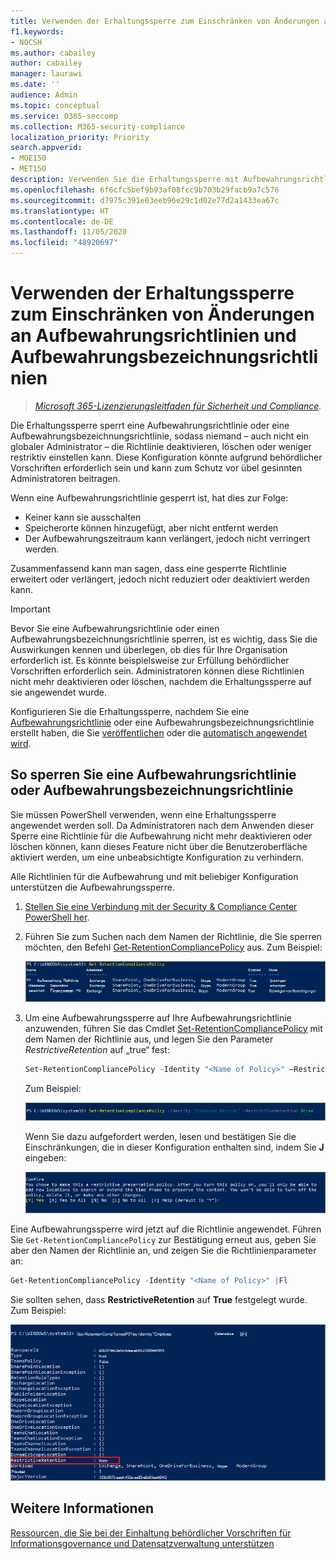 ```yaml
---
title: Verwenden der Erhaltungssperre zum Einschränken von Änderungen an Aufbewahrungsrichtlinien und Aufbewahrungsbezeichnungsrichtlinien
f1.keywords:
- NOCSH
ms.author: cabailey
author: cabailey
manager: laurawi
ms.date: ''
audience: Admin
ms.topic: conceptual
ms.service: O365-seccomp
ms.collection: M365-security-compliance
localization_priority: Priority
search.appverid:
- MOE150
- MET150
description: Verwenden Sie die Erhaltungssperre mit Aufbewahrungsrichtlinien und Aufbewahrungsbezeichnungsrichtlinien, um die Einhaltung behördlicher Vorschriften und die Absicherung gegen übel gesinnte Administratoren zu erleichtern.
ms.openlocfilehash: 6f6cfc5bef9b93af08fcc9b703b29facb9a7c576
ms.sourcegitcommit: d7975c391e03eeb96e29c1d02e77d2a1433ea67c
ms.translationtype: HT
ms.contentlocale: de-DE
ms.lasthandoff: 11/05/2020
ms.locfileid: "48920697"
---
```

# <a name="use-preservation-lock-to-restrict-changes-to-retention-policies-and-retention-label-policies"></a>Verwenden der Erhaltungssperre zum Einschränken von Änderungen an Aufbewahrungsrichtlinien und Aufbewahrungsbezeichnungsrichtlinien

>*[Microsoft 365-Lizenzierungsleitfaden für Sicherheit und Compliance](https://aka.ms/ComplianceSD).*

Die Erhaltungssperre sperrt eine Aufbewahrungsrichtlinie oder eine Aufbewahrungsbezeichnungsrichtlinie, sodass niemand – auch nicht ein globaler Administrator – die Richtlinie deaktivieren, löschen oder weniger restriktiv einstellen kann. Diese Konfiguration könnte aufgrund behördlicher Vorschriften erforderlich sein und kann zum Schutz vor übel gesinnten Administratoren beitragen.

Wenn eine Aufbewahrungsrichtlinie gesperrt ist, hat dies zur Folge:

- Keiner kann sie ausschalten
- Speicherorte können hinzugefügt, aber nicht entfernt werden
- Der Aufbewahrungszeitraum kann verlängert, jedoch nicht verringert werden.

Zusammenfassend kann man sagen, dass eine gesperrte Richtlinie erweitert oder verlängert, jedoch nicht reduziert oder deaktiviert werden kann.
  
> [!IMPORTANT]
> Bevor Sie eine Aufbewahrungsrichtlinie oder einen Aufbewahrungsbezeichnungsrichtlinie sperren, ist es wichtig, dass Sie die Auswirkungen kennen und überlegen, ob dies für Ihre Organisation erforderlich ist. Es könnte beispielsweise zur Erfüllung behördlicher Vorschriften erforderlich sein. Administratoren können diese Richtlinien nicht mehr deaktivieren oder löschen, nachdem die Erhaltungssperre auf sie angewendet wurde.

Konfigurieren Sie die Erhaltungssperre, nachdem Sie eine [Aufbewahrungsrichtlinie](create-retention-policies.md) oder eine Aufbewahrungsbezeichnungsrichtlinie erstellt haben, die Sie [veröffentlichen](create-apply-retention-labels.md) oder die [automatisch angewendet wird](apply-retention-labels-automatically.md). 

## <a name="how-to-lock-a-retention-policy-or-retention-label-policy"></a>So sperren Sie eine Aufbewahrungsrichtlinie oder Aufbewahrungsbezeichnungsrichtlinie

Sie müssen PowerShell verwenden, wenn eine Erhaltungssperre angewendet werden soll. Da Administratoren nach dem Anwenden dieser Sperre eine Richtlinie für die Aufbewahrung nicht mehr deaktivieren oder löschen können, kann dieses Feature nicht über die Benutzeroberfläche aktiviert werden, um eine unbeabsichtigte Konfiguration zu verhindern.

Alle Richtlinien für die Aufbewahrung und mit beliebiger Konfiguration unterstützen die Aufbewahrungssperre.

1. [Stellen Sie eine Verbindung mit der Security & Compliance Center PowerShell her](https://docs.microsoft.com/powershell/exchange/connect-to-scc-powershell).

2. Führen Sie zum Suchen nach dem Namen der Richtlinie, die Sie sperren möchten, den Befehl [Get-RetentionCompliancePolicy](https://docs.microsoft.com/powershell/module/exchange/get-retentioncompliancepolicy) aus. Zum Beispiel:
    
   ![Liste der Aufbewahrungsrichtlinien in PowerShell](../media/retention-policy-preservation-lock-get-retentioncompliancepolicy.PNG)

3. Um eine Aufbewahrungssperre auf Ihre Aufbewahrungsrichtlinie anzuwenden, führen Sie das Cmdlet [Set-RetentionCompliancePolicy](https://docs.microsoft.com/powershell/module/exchange/set-retentioncompliancepolicy) mit dem Namen der Richtlinie aus, und legen Sie den Parameter *RestrictiveRetention* auf „true“ fest:
    
    ```powershell
    Set-RetentionCompliancePolicy -Identity "<Name of Policy>" –RestrictiveRetention $true
    ```
    
    Zum Beispiel:
    
    ![RestrictiveRetention-Parameter in PowerShell](../media/retention-policy-preservation-lock-restrictiveretention.PNG)
    
     Wenn Sie dazu aufgefordert werden, lesen und bestätigen Sie die Einschränkungen, die in dieser Konfiguration enthalten sind, indem Sie **J** eingeben:
    
   ![Aufforderung zur Bestätigung der Sperre einer Aufbewahrungsrichtlinie in PowerShell](../media/retention-policy-preservation-lock-confirmation-prompt.PNG)

Eine Aufbewahrungssperre wird jetzt auf die Richtlinie angewendet. Führen Sie `Get-RetentionCompliancePolicy` zur Bestätigung erneut aus, geben Sie aber den Namen der Richtlinie an, und zeigen Sie die Richtlinienparameter an:

```powershell
Get-RetentionCompliancePolicy -Identity "<Name of Policy>" |Fl
```

Sie sollten sehen, dass **RestrictiveRetention** auf **True** festgelegt wurde. Zum Beispiel:

![Gesperrte Richtlinie mit allen Parametern in PowerShell](../media/retention-policy-preservation-lock-locked-policy.PNG)

## <a name="see-also"></a>Weitere Informationen

[Ressourcen, die Sie bei der Einhaltung behördlicher Vorschriften für Informationsgovernance und Datensatzverwaltung unterstützen](retention-regulatory-requirements.md)
